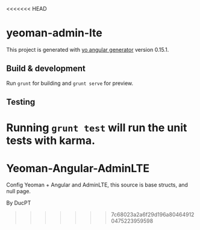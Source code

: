 <<<<<<< HEAD
# yeoman-admin-lte

This project is generated with [yo angular generator](https://github.com/yeoman/generator-angular)
version 0.15.1.

## Build & development

Run `grunt` for building and `grunt serve` for preview.

## Testing

Running `grunt test` will run the unit tests with karma.
=======
# Yeoman-Angular-AdminLTE
Config Yeoman + Angular and AdminLTE, this source is base structs, and null page.

By DucPT
>>>>>>> 7c68023a2a6f29d196a804649120475223959598
